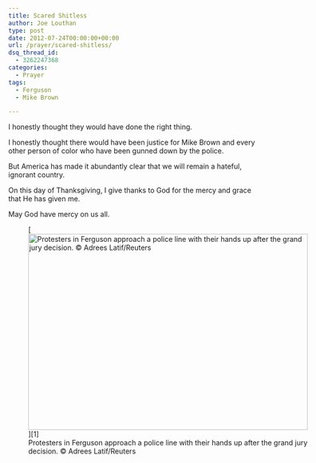 ```yaml
---
title: Scared Shitless
author: Joe Louthan
type: post
date: 2012-07-24T00:00:00+00:00
url: /prayer/scared-shitless/
dsq_thread_id:
  - 3262247368
categories:
  - Prayer
tags:
  - Ferguson
  - Mike Brown

---
```

I honestly thought they would have done the right thing.

I honestly thought there would have been justice for Mike Brown and every other person of color who have been gunned down by the police.

But America has made it abundantly clear that we will remain a hateful, ignorant country.

On this day of Thanksgiving, I give thanks to God for the mercy and grace that He has given me.

May God have mercy on us all.

<figure id="attachment_2915" style="width: 560px" class="wp-caption aligncenter">[<img class="wp-image-2915 size-large" src="https://i2.wp.com/theologic.us/wp-content/uploads/2014/11/BBfHyZ9.jpg?resize=560%2C393" alt="Protesters in Ferguson approach a police line with their hands up after the grand jury decision. © Adrees Latif/Reuters" width="560" height="393" srcset="https://i2.wp.com/theologic.us/wp-content/uploads/2014/11/BBfHyZ9.jpg?resize=600%2C422 600w, https://i2.wp.com/theologic.us/wp-content/uploads/2014/11/BBfHyZ9.jpg?resize=300%2C211 300w, https://i2.wp.com/theologic.us/wp-content/uploads/2014/11/BBfHyZ9.jpg?resize=400%2C281 400w, https://i2.wp.com/theologic.us/wp-content/uploads/2014/11/BBfHyZ9.jpg?resize=900%2C634 900w, https://i2.wp.com/theologic.us/wp-content/uploads/2014/11/BBfHyZ9.jpg?zoom=2&resize=560%2C393 1120w" sizes="(max-width: 560px) 100vw, 560px" data-recalc-dims="1" />][1]<figcaption class="wp-caption-text">Protesters in Ferguson approach a police line with their hands up after the grand jury decision. © Adrees Latif/Reuters</figcaption></figure>

 [1]: http://www.msn.com/en-us/news/other/protests-across-us-after-ferguson-decision/ss-BBfEiwD?fullscreen=true#image=1